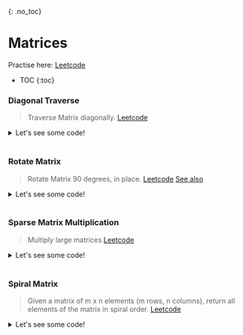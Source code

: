 {: .no_toc}
# Matrices
Practise here: [Leetcode](https://leetcode.com/list/?selectedList=9dunhxke)

- TOC
{:toc}

### Diagonal Traverse

> Traverse Matrix diagonally. 
> [Leetcode](https://leetcode.com/problems/diagonal-traverse/)

<details><summary markdown="span">Let's see some code!</summary>

```python
class Solution:
    def findDiagonalOrder(self, matrix: List[List[int]]) -> List[int]:
        m, n = len(matrix), len(matrix and matrix[0])

        res = []
        count = 0

        # get top row + right col ( rightmost edge is counted twice, hence --> for i in range(n-1))
        indices = [(0, i) for i in range(n - 1)] + [(j, n - 1) for j in range(m)]
        while indices:
            (r, c) = indices.pop(0)

            tmp = []
            while r < m and c >= 0:
                tmp.append(matrix[r][c])
                r += 1
                c -= 1

            if count % 2 == 0:
                tmp.reverse()

            count += 1
            res += tmp

        return res
```

</details>
<BR>

### Rotate Matrix

> Rotate Matrix 90 degrees, in place.
> [Leetcode](https://leetcode.com/problems/rotate-image/)
> [See also](https://stackoverflow.com/questions/42519/how-do-you-rotate-a-two-dimensional-array)
<details><summary markdown="span">Let's see some code!</summary>

```python
class Solution:
    def rotate(self, A):
        A.reverse()
        for i in range(len(A)):
            for j in range(i):
                A[i][j], A[j][i] = A[j][i], A[i][j]

class Solution:
    def rotate(self, A):
        n = len(A)
        for i in range(n//2):
            for j in range(n//2 + n%2):
                tmp = A[i][j]
                A[i][j] = A[~j][i]
                A[~j][i] = A[~i][~j]
                A[~i][~j] = A[j][~i]
                A[j][~i] = tmp
```

</details>
<BR>

### Sparse Matrix Multiplication

> Multiply large matrices
> [Leetcode](https://leetcode.com/problems/sparse-matrix-multiplication/)
<details><summary markdown="span">Let's see some code!</summary>

```python
class Solution:
    def multiply(self, A, B):
        def dotProduct(x, y):
            return sum(a * b for a, b in zip(x, y))

        # To multiply an m×n matrix by an n×p matrix, the n's must be the same,
        # and the result is an m×p matrix.

        # Inner expression is column, outside rows
        res = [[0 for x in range(len(B[0]))] for y in range(len(A))]

        for i in range(len(A)):
            for j in range(len(B[0])):
                res[i][j] = dotProduct(A[i], [x[j] for x in B])

        return res
```

</details>
<BR>

### Spiral Matrix
> Given a matrix of m x n elements (m rows, n columns), return all elements of the matrix in spiral order.
> [Leetcode](https://leetcode.com/problems/spiral-matrix/)
 
<details><summary markdown="span">Let's see some code!</summary>

```python
class Solution:
    def spiralOrder(self, m: List[List[int]]) -> List[int]:
        def add(t1):
            nonlocal r, c
            r, c = r + t1[0], c + t1[1]

        def sub(t1):
            nonlocal r, c
            r, c = r - t1[0], c - t1[1]

        directions = [(0, 1), (1, 0), (0, -1), (-1, 0)]
        res = []
        count = 0
        total = len(m) * len(m[0])

        curr = 0
        r, c = 0, 0
        while count < total:
            res.append(m[r][c])
            m[r][c] = 'z'
            count += 1
            add(directions[curr])

            if r not in range(len(m)) or c not in range(len(m[0])) or m[r][c] == 'z':
                sub(directions[curr])
                curr = (curr + 1) % 4
                add(directions[curr])

        return res

class Solution:
    def spiralOrder(self, m: List[List[int]]) -> List[int]:

        def solve(m, accum = [] ):
            if len(m)==0:
                return accum
            else:
                accum += list(m.pop(0))
                m = list(zip(*m))[::-1]
                return solve(m, accum)

        return solve(m)
```
</details>
<BR>